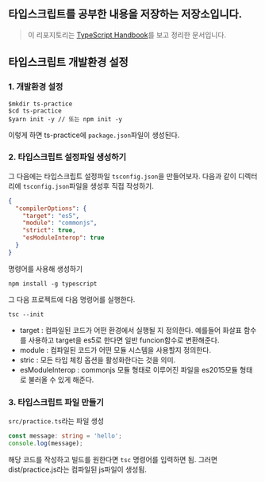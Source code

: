 ## 타입스크립트를 공부한 내용을 저장하는 저장소입니다.

> 이 리포지토리는 [TypeScript Handbook](https://typescript-kr.github.io/)를 보고 정리한 문서입니다.

## 타입스크립트 개발환경 설정

### 1. 개발환경 설정

```
$mkdir ts-practice
$cd ts-practice
$yarn init -y // 또는 npm init -y
```

이렇게 하면 ts-practice에 `package.json`파일이 생성된다.

### 2. 타입스크립트 설정파일 생성하기

그 다음에는 타입스크립트 설정파일 `tsconfig.json`을 만들어보자.
다음과 같이 디렉터리에 `tsconfig.json`파일을 생성후 직접 작성하기.

```json
{
  "compilerOptions": {
    "target": "es5",
    "module": "commonjs",
    "strict": true,
    "esModuleInterop": true
  }
}
```

명령어를 사용해 생성하기

```
npm install -g typescript
```

그 다음 프로젝트에 다음 명령어를 실행한다.

```
tsc --init
```

- target : 컴파일된 코드가 어떤 환경에서 실행될 지 정의한다. 예를들어 화살표 함수를 사용하고 target을 es5로 한다면 일반 funcion함수로 변환해준다.
- module : 컴파일된 코드가 어떤 모듈 시스템을 사용할지 정의한다.
- stric : 모든 타입 체킹 옵션을 활성화한다는 것을 의미.
- esModuleInterop : commonjs 모듈 형태로 이루어진 파일을 es2015모듈 형태로 불러올 수 있게 해준다.

### 3. 타입스크립트 파일 만들기

`src/practice.ts`라는 파일 생성

```ts
const message: string = 'hello';
console.log(message);
```

해당 코드를 작성하고 빌드를 원한다면 `tsc` 명령어를 입력하면 됨.
그러면 dist/practice.js라는 컴파일된 js파일이 생성됨.
